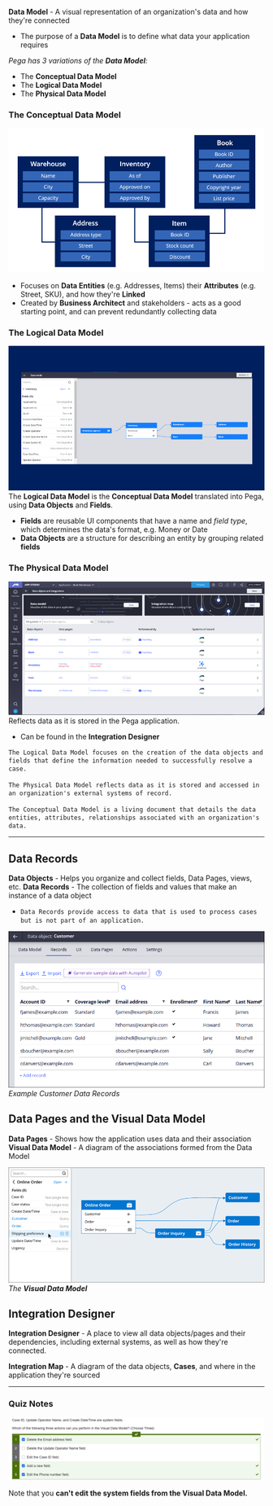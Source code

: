 **Data Model** - A visual representation of an organization's data and how they're connected
 - The purpose of a **Data Model** is to define what data your application requires

*Pega has 3 variations of the **Data Model**:*
 - The **Conceptual Data Model**
 - The **Logical Data Model**
 - The **Physical Data Model**

### The Conceptual Data Model

![](attachments/basics-data-model-rectangle.webp)
 - Focuses on **Data Entities** (e.g. Addresses, Items) their **Attributes** (e.g. Street, SKU), and how they're **Linked**
 - Created by **Business Architect** and stakeholders - acts as a good starting point, and can prevent redundantly collecting data

### The Logical Data Model

![](attachments/file-64ecbd8ba61aa.webp)
The **Logical Data Model** is the **Conceptual Data Model** translated into Pega, using **Data Objects** and **Fields**.
 - **Fields** are reusable UI components that have a name and *field type*, which determines the data's format, e.g. Money or Date
 - **Data Objects** are a structure for describing an entity by grouping related **fields**

### The Physical Data Model

![](attachments/image-646389e958104.webp)
Reflects data as it is stored in the Pega application.
 - Can be found in the **Integration Designer**

```
The Logical Data Model focuses on the creation of the data objects and fields that define the information needed to successfully resolve a case.  

The Physical Data Model reflects data as it is stored and accessed in an organization's external systems of record.  

The Conceptual Data Model is a living document that details the data entities, attributes, relationships associated with an organization's data.
```

---

## Data Records

**Data Objects** - Helps you organize and collect fields, Data Pages, views, etc.
**Data Records** - The collection of fields and values that make an instance of a data object
 - `Data Records provide access to data that is used to process cases but is not part of an application.`

![](attachments/data_records_example.webp)
*Example Customer Data Records*

## Data Pages and the Visual Data Model

**Data Pages** - Shows how the application uses data and their association
**Visual Data Model** - A diagram of the associations formed from the Data Model

![](attachments/image-6067447fd81a5.webp)*The **Visual Data Model***

## Integration Designer

**Integration Designer** - A place to view all data objects/pages and their dependencies, including external systems, as well as how they're connected.

**Integration Map** - A diagram of the data objects, **Cases**, and where in the application they're sourced

---

### Quiz Notes

![](attachments/Pasted%20image%2020250523130428.png)

Note that you **can't edit the system fields from the Visual Data Model.**
